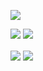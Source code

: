 
![](https://github-readme-stats.vercel.app/api?username=utsmannn&show_icons=true&theme=dark)

![](https://anu-mas.herokuapp.com/icon)
![](https://anu-mas.herokuapp.com/image3#gh-dark-mode-only)

<img align="center" src="https://anu-mas.herokuapp.com/image3#gh-light-mode-only" />
<img align="center" src="https://anu-mas.herokuapp.com/image3#gh-dark-mode-only" />
